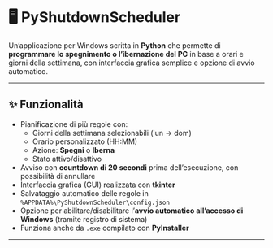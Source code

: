 # 🖥️ PyShutdownScheduler

Un’applicazione per Windows scritta in **Python** che permette di **programmare lo spegnimento o l’ibernazione del PC** in base a orari e giorni della settimana, con interfaccia grafica semplice e opzione di avvio automatico.

---

## ✨ Funzionalità
- Pianificazione di più regole con:
  - Giorni della settimana selezionabili (lun → dom)
  - Orario personalizzato (HH:MM)
  - Azione: **Spegni** o **Iberna**
  - Stato attivo/disattivo
- Avviso con **countdown di 20 secondi** prima dell’esecuzione, con possibilità di annullare
- Interfaccia grafica (GUI) realizzata con **tkinter**
- Salvataggio automatico delle regole in `%APPDATA%\PyShutdownScheduler\config.json`
- Opzione per abilitare/disabilitare l’**avvio automatico all’accesso di Windows** (tramite registro di sistema)
- Funziona anche da `.exe` compilato con **PyInstaller**

---
